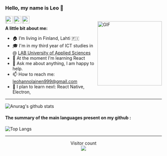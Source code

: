 ### Hello, my name is Leo  👋  

<a href="https://www.linkedin.com/in/leo-hannolainen-860859205/">
  <img align="left" alt="Leos's LinkedIn" width="24px" src="https://cdn.jsdelivr.net/npm/simple-icons@v3/icons/linkedin.svg" />
</a>
<a href="https://www.facebook.com/profile.php?id=100075215934509">
  <img align="left" alt="Leo's Facebook" width="24px" src="https://cdn.jsdelivr.net/npm/simple-icons@v3/icons/facebook.svg" />
</a>
<a href="https://twitter.com/LeoHannolainen">
  <img align="left" alt="Leos's Twitter" width="24px" src="https://cdn.jsdelivr.net/npm/simple-icons@3.13.0/icons/twitter.svg" />
</a>

<br />

<img align="right" width="207rem" alt="GIF" src="https://media.giphy.com/media/o0vwzuFwCGAFO/giphy.gif" />

**A little bit about me:**
- 🏠 I’m living in Finland, Lahti  🇫🇮
- 🎓 I'm in my third year of ICT studies in @ [LAB University of Applied Sciences](https://lab.fi/en)
- 🌱  At the moment I'm learning React
- 💬  Ask me about anything, I am happy to help.
- 📫  How to reach me: leohannolainen999@gmail.com
- 🚀 I plan to learn next: React Native, Electron, 

***


![Anurag's github stats](https://github-readme-stats.vercel.app/api?username=leolab1337&show_icons=true) 

#### The summary of the main languages present on my github : 

![Top Langs](https://github-readme-stats.vercel.app/api/top-langs/?username=leolab1337&layout=compact)

---

<p align="center"> 
  Visitor count<br>
  <img src="https://profile-counter.glitch.me/leolab1337/count.svg" />
</p>


